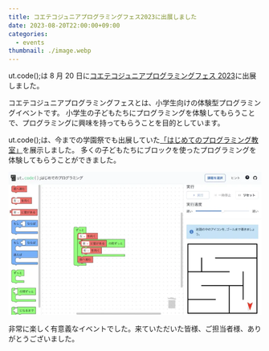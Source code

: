 ```yaml
---
title: コエテコジュニアプログラミングフェス2023に出展しました
date: 2023-08-20T22:00:00+09:00
categories:
  - events
thumbnail: ./image.webp
---
```


ut.code();は 8 月 20 日に[コエテコジュニアプログラミングフェス 2023](https://expo.coeteco.jp/junior-programming-fes-2023)に出展しました。

コエテコジュニアプログラミングフェスとは、小学生向けの体験型プログラミングイベントです。
小学生の子どもたちにプログラミングを体験してもらうことで、プログラミングに興味を持ってもらうことを目的としています。

ut.code();は、今までの学園祭でも出展していた[「はじめてのプログラミング教室」](https://first-programming.utcode.net/)を展示しました。
多くの子どもたちにブロックを使ったプログラミングを体験してもらうことができました。

![迷路の問題](./maze.webp)

非常に楽しく有意義なイベントでした。来ていただいた皆様、ご担当者様、ありがとうございました。
